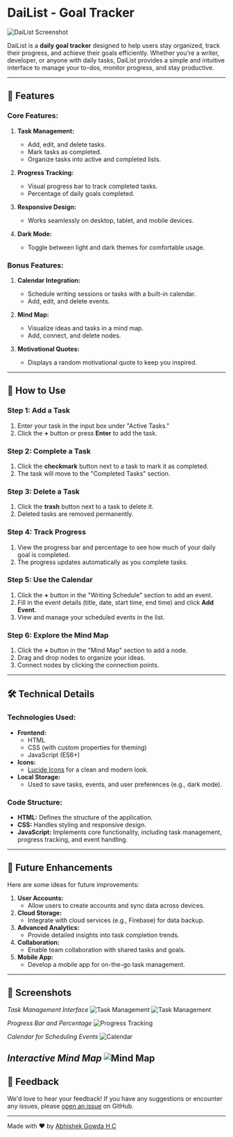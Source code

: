 # DaiList - Goal Tracker

![DaiList Screenshot](./Images/Screenshot%20(150).png)

DaiList is a **daily goal tracker** designed to help users stay organized, track their progress, and achieve their goals efficiently.
Whether you're a writer, developer, or anyone with daily tasks, DaiList provides a simple and intuitive interface to manage your to-dos, monitor progress, and stay productive.

---

## 🌟 Features

### Core Features:
1. **Task Management:**
   - Add, edit, and delete tasks.
   - Mark tasks as completed.
   - Organize tasks into active and completed lists.

2. **Progress Tracking:**
   - Visual progress bar to track completed tasks.
   - Percentage of daily goals completed.

3. **Responsive Design:**
   - Works seamlessly on desktop, tablet, and mobile devices.

4. **Dark Mode:**
   - Toggle between light and dark themes for comfortable usage.

### Bonus Features:
1. **Calendar Integration:**
   - Schedule writing sessions or tasks with a built-in calendar.
   - Add, edit, and delete events.

2. **Mind Map:**
   - Visualize ideas and tasks in a mind map.
   - Add, connect, and delete nodes.

3. **Motivational Quotes:**
   - Displays a random motivational quote to keep you inspired.

---

## 🚀 How to Use

### Step 1: Add a Task
1. Enter your task in the input box under "Active Tasks."
2. Click the **+** button or press **Enter** to add the task.

### Step 2: Complete a Task
1. Click the **checkmark** button next to a task to mark it as completed.
2. The task will move to the "Completed Tasks" section.

### Step 3: Delete a Task
1. Click the **trash** button next to a task to delete it.
2. Deleted tasks are removed permanently.

### Step 4: Track Progress
1. View the progress bar and percentage to see how much of your daily goal is completed.
2. The progress updates automatically as you complete tasks.

### Step 5: Use the Calendar
1. Click the **+** button in the "Writing Schedule" section to add an event.
2. Fill in the event details (title, date, start time, end time) and click **Add Event**.
3. View and manage your scheduled events in the list.

### Step 6: Explore the Mind Map
1. Click the **+** button in the "Mind Map" section to add a node.
2. Drag and drop nodes to organize your ideas.
3. Connect nodes by clicking the connection points.

---

## 🛠️ Technical Details

### Technologies Used:
- **Frontend:**
  - HTML
  - CSS (with custom properties for theming)
  - JavaScript (ES6+)
- **Icons:**
  - [Lucide Icons](https://lucide.dev/) for a clean and modern look.
- **Local Storage:**
  - Used to save tasks, events, and user preferences (e.g., dark mode).

### Code Structure:
- **HTML:** Defines the structure of the application.
- **CSS:** Handles styling and responsive design.
- **JavaScript:** Implements core functionality, including task management, progress tracking, and event handling.

---

## 🔮 Future Enhancements

Here are some ideas for future improvements:
1. **User Accounts:**
   - Allow users to create accounts and sync data across devices.
2. **Cloud Storage:**
   - Integrate with cloud services (e.g., Firebase) for data backup.
3. **Advanced Analytics:**
   - Provide detailed insights into task completion trends.
4. **Collaboration:**
   - Enable team collaboration with shared tasks and goals.
5. **Mobile App:**
   - Develop a mobile app for on-the-go task management.

---

## 📸 Screenshots


*Task Management Interface*
![Task Management](./Images/Screenshot%20(150).png)
![Task Management](./Images/Screenshot%20(151).png)


*Progress Bar and Percentage*
![Progress Tracking](./Images/Screenshot%20(152).png)
  
*Calendar for Scheduling Events*
![Calendar](./Images/Screenshot%20(153).png)

*Interactive Mind Map*
![Mind Map](./Images/Screenshot%20(154).png)
---

## 🙏 Feedback

We'd love to hear your feedback! If you have any suggestions or encounter any issues, please [open an issue](https://github.com/abgowda0428/DaiList---Goal-Tracker/issues) on GitHub.

---

Made with ❤️ by [Abhishek Gowda H C](https://github.com/abgowda0428)

